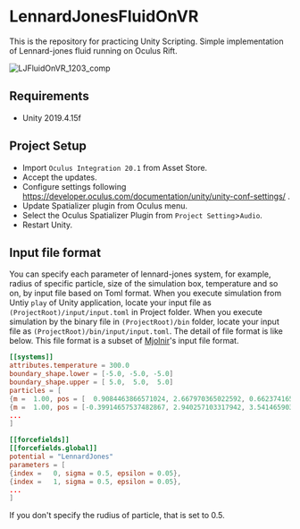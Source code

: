 # LennardJonesFluidOnVR

This is the repository for practicing Unity Scripting.
Simple implementation of Lennard-jones fluid running on Oculus Rift.

![LJFluidOnVR_1203_comp](https://user-images.githubusercontent.com/15133454/101038526-f4ad7980-35be-11eb-95d1-ca72b8aaeabf.gif)

## Requirements
- Unity 2019.4.15f

## Project Setup
- Import `Oculus Integration 20.1` from Asset Store.
- Accept the updates.
- Configure settings following https://developer.oculus.com/documentation/unity/unity-conf-settings/ .
- Update Spatializer plugin from Oculus menu.
- Select the Oculus Spatializer Plugin from `Project Setting`>`Audio`.
- Restart Unity.

## Input file format
You can specify each parameter of lennard-jones system, for example, radius of specific particle, size of the simulation box, temperature and so on, by input file based on Toml format.
When you execute simulation from Untiy `play` of Unity application, locate your input file as `(ProjectRoot)/input/input.toml` in Project folder.
When you execute simulation by the binary file in `(ProjectRoot)/bin` folder, locate your input file as `(ProjectRoot)/bin/input/input.toml`.
The detail of file format is like below. This file format is a subset of [Mjolnir](https://github.com/Mjolnir-MD/Mjolnir)'s input file format.
```toml
[[systems]]
attributes.temperature = 300.0
boundary_shape.lower = [-5.0, -5.0, -5.0]
boundary_shape.upper = [ 5.0,  5.0,  5.0]
particles = [
{m =  1.00, pos = [  0.9084463866571024, 2.667970365022592, 0.6623741650618591]}, # particle index 1
{m =  1.00, pos = [-0.39914657537482867, 2.940257103317942, 3.5414659037905025]}, # particle index 2
...
]

[[forcefields]]
[[forcefields.global]]
potential = "LennardJones"
parameters = [
{index =   0, sigma = 0.5, epsilon = 0.05},
{index =   1, sigma = 0.5, epsilon = 0.05},
...
]
```
If you don't specify the rudius of particle, that is set to 0.5.
